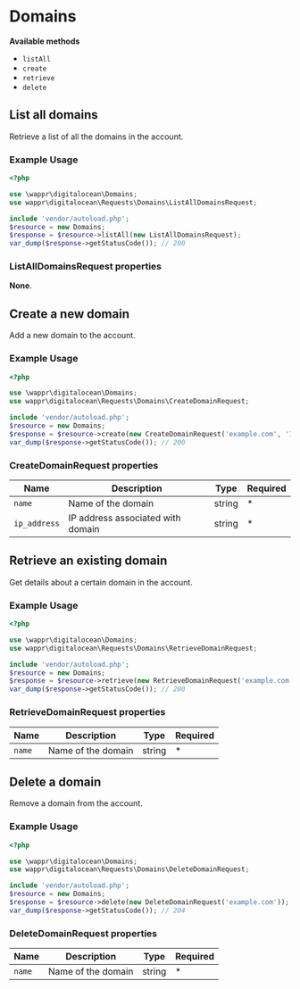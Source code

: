 # Domains

**Available methods**

* `listAll`
* `create`
* `retrieve`
* `delete`

List all domains
----------------

Retrieve a list of all the domains in the account.

### Example Usage

```php
<?php

use \wappr\digitalocean\Domains;
use wappr\digitalocean\Requests\Domains\ListAllDomainsRequest;

include 'vendor/autoload.php';
$resource = new Domains;
$response = $resource->listAll(new ListAllDomainsRequest);
var_dump($response->getStatusCode()); // 200
```

### ListAllDomainsRequest properties

**None**.

Create a new domain
-------------------

Add a new domain to the account.

### Example Usage

```php
<?php

use \wappr\digitalocean\Domains;
use wappr\digitalocean\Requests\Domains\CreateDomainRequest;

include 'vendor/autoload.php';
$resource = new Domains;
$response = $resource->create(new CreateDomainRequest('example.com', '127.0.0.1'));
var_dump($response->getStatusCode()); // 200
```

### CreateDomainRequest properties

| Name             | Description                       | Type   | Required |
|------------------|-----------------------------------|--------|----------|
| `name`           | Name of the domain                | string | *        |
| `ip_address`     | IP address associated with domain | string | *        |

Retrieve an existing domain
---------------------------

Get details about a certain domain in the account.

### Example Usage

```php
<?php

use \wappr\digitalocean\Domains;
use wappr\digitalocean\Requests\Domains\RetrieveDomainRequest;

include 'vendor/autoload.php';
$resource = new Domains;
$response = $resource->retrieve(new RetrieveDomainRequest('example.com'));
var_dump($response->getStatusCode()); // 200
```

### RetrieveDomainRequest properties

| Name             | Description                       | Type   | Required |
|------------------|-----------------------------------|--------|----------|
| `name`           | Name of the domain                | string | *        |

Delete a domain
---------------

Remove a domain from the account.

### Example Usage

```php
<?php

use \wappr\digitalocean\Domains;
use wappr\digitalocean\Requests\Domains\DeleteDomainRequest;

include 'vendor/autoload.php';
$resource = new Domains;
$response = $resource->delete(new DeleteDomainRequest('example.com'));
var_dump($response->getStatusCode()); // 204
```

### DeleteDomainRequest properties

| Name             | Description                       | Type   | Required |
|------------------|-----------------------------------|--------|----------|
| `name`           | Name of the domain                | string | *        |
